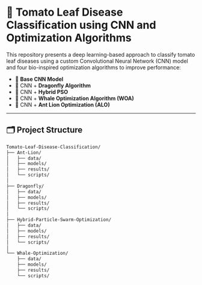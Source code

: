 # 🍅 Tomato Leaf Disease Classification using CNN and Optimization Algorithms

This repository presents a deep learning-based approach to classify tomato leaf diseases using a custom Convolutional Neural Network (CNN) model and four bio-inspired optimization algorithms to improve performance:

- 🧠 **Base CNN Model**
- 🦋 CNN + **Dragonfly Algorithm**
- 🧲 CNN + **Hybrid PSO**
- 🐳 CNN + **Whale Optimization Algorithm (WOA)**
- 🦁 CNN + **Ant Lion Optimization (ALO)**

---

## 🗂️ Project Structure

```bash
Tomato-Leaf-Disease-Classification/
├── Ant-Lion/
│   ├── data/
│   ├── models/
│   ├── results/
│   └── scripts/
│
├── Dragonfly/
│   ├── data/
│   ├── models/
│   ├── results/
│   └── scripts/
│
├── Hybrid-Particle-Swarm-Optimization/
│   ├── data/
│   ├── models/
│   ├── results/
│   └── scripts/
│
└── Whale-Optimization/
    ├── data/
    ├── models/
    ├── results/
    └── scripts/


